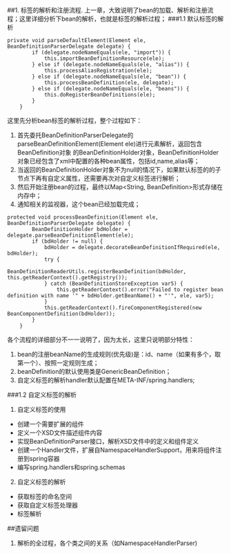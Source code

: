 ##1. 标签的解析和注册流程.
上一章，大致说明了bean的加载、解析和注册流程；这里详细分析下bean的解析，也就是标签的解析过程；
###1.1 默认标签的解析
```
private void parseDefaultElement(Element ele, BeanDefinitionParserDelegate delegate) {
        if (delegate.nodeNameEquals(ele, "import")) {
            this.importBeanDefinitionResource(ele);
        } else if (delegate.nodeNameEquals(ele, "alias")) {
            this.processAliasRegistration(ele);
        } else if (delegate.nodeNameEquals(ele, "bean")) {
            this.processBeanDefinition(ele, delegate);
        } else if (delegate.nodeNameEquals(ele, "beans")) {
            this.doRegisterBeanDefinitions(ele);
        }
    }
```   
这里先分析bean标签的解析过程，整个过程如下：
1. 首先委托BeanDefinitionParserDelegate的parseBeanDefinitionElement(Element ele)进行元素解析，返回包含BeanDefinition对象
的BeanDefinitionHolder对象，BeanDefinitionHolder对象已经包含了xml中配置的各种bean属性，包括id,name,alias等；
2. 当返回的BeanDefinitionHolder对象不为null的情况下，如果默认标签的的子节点下再有自定义属性，还需要再次对自定义标签进行解析；
3. 然后开始注册bean的过程，最终以Map<String, BeanDefinition>形式存储在内存中；
4. 通知相关的监视器，这个bean已经加载完成；
```
protected void processBeanDefinition(Element ele, BeanDefinitionParserDelegate delegate) {
        BeanDefinitionHolder bdHolder = delegate.parseBeanDefinitionElement(ele);
        if (bdHolder != null) {
            bdHolder = delegate.decorateBeanDefinitionIfRequired(ele, bdHolder);
            try {
                BeanDefinitionReaderUtils.registerBeanDefinition(bdHolder, this.getReaderContext().getRegistry());
            } catch (BeanDefinitionStoreException var5) {
                this.getReaderContext().error("Failed to register bean definition with name '" + bdHolder.getBeanName() + "'", ele, var5);
            }
            this.getReaderContext().fireComponentRegistered(new BeanComponentDefinition(bdHolder));
        }
    }
```
各个流程的详细部分不一一说明了，因为太长，这里只说明部分特性：
1. bean的注册beanName的生成规则(优先级)是：id、name（如果有多个，取第一个）、按照一定规则生成；
2. beanDefinition的默认使用类是GenericBeanDefinition；
3. 自定义标签的解析handler默认配置在META-INF/spring.handlers;

###1.2 自定义标签的解析
1. 自定义标签的使用
* 创建一个需要扩展的组件
* 定义一个XSD文件描述组件内容
* 实现BeanDefinitionParser接口，解析XSD文件中的定义和组件定义
* 创建一个Handler文件，扩展自NamespaceHandlerSupport，用来将组件注册到spring容器
* 编写spring.handlers和spring.schemas
2. 自定义标签的解析
* 获取标签的命名空间
* 获取自定义标签处理器
* 标签解析

##遗留问题
1. 解析的全过程，各个类之间的关系（如NamespaceHandlerParser)